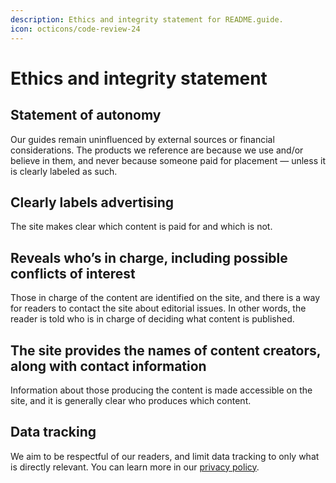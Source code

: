 ```yaml
---
description: Ethics and integrity statement for README.guide.
icon: octicons/code-review-24
---
```


# Ethics and integrity statement

## Statement of autonomy

Our guides remain uninfluenced by external sources or financial considerations. The products we reference are because we use and/or believe in them, and never because someone paid for placement — unless it is clearly labeled as such.

## Clearly labels advertising

The site makes clear which content is paid for and which is not.

## Reveals who’s in charge, including possible conflicts of interest

Those in charge of the content are identified on the site, and there is a way for readers to contact the site about editorial issues. In other words, the reader is told who is in charge of deciding what content is published.

## The site provides the names of content creators, along with contact information

Information about those producing the content is made accessible on the site, and it is generally clear who produces which content.

## Data tracking

We aim to be respectful of our readers, and limit data tracking to only what is directly relevant. You can learn more in our [privacy policy](privacy.md).
